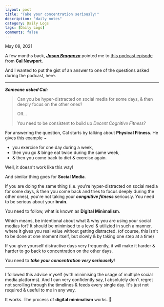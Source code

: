 ```yaml
---
layout: post
title: "Take your concentration seriously!"
description: "daily notes"
category: Daily Logs
tags: [Daily Logs]
comments: false
---
```


May 09, 2021

A few months back, ***[Jason Braganza](https://www.buzzsprout.com/1121972/5519902)*** pointed me to [this podcast episode](https://www.buzzsprout.com/1121972/5519902) from **Cal Newport**. 

And I wanted to put the gist of an answer to one of the questions asked during the podcast, here.

---

***Someone asked Cal:***

> Can you be hyper-distracted on social media for some days, & then deeply focus on the other ones?
> 
> OR...
> 
> You need to be consistent to build up *Decent Cognitive Fitness*? <!-- break -->

For answering the question, Cal starts by talking about **Physical Fitness**. He gives this example ~ 

- you exercise for one day during a week,
- then you go & binge eat twice during the same week,
- & then you come back to diet & exercise again.

Well, it doesn't work like this way!

And similar thing goes for **Social Media**.

If you are doing the same thing (i.e. you're hyper-distracted on social media for some days, & then you come back and tries to focus deeply during the other ones), you're not taking your ***congnitive fitness*** seriously. You need to be serious about your **brain**.

You need to follow, what is known as **Digital Minimalism**.

Which means, be intentional about what & why you are using your social medias for? It should be minimised to a level & utilizied in such a manner, where it gives you real value without getting distracted. (of course, this isn't to be done at one moment itself, but slowly & by taking one step at a time)

If you give yourself distractive days very frequently, it will make it harder & harder to go back to concentration on the other days.

You need to ***take your concentration very seriousely***!

---

I followed this advice myself (with minimising the usage of multiple social media platforms). And I can very confidently say, I absolutely don't regret not scrolling through the timelines & feeds every single day. It's just not required & useful to me in any way.

It works. The process of **digital minimalism** works. 🙂

